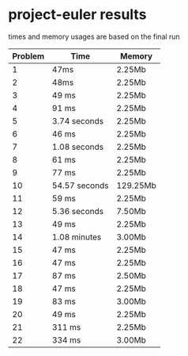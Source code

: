 # project-euler results
times and memory usages are based on the final run

| Problem | Time | Memory |
| ---- | ---- | ---- |
| 1 | 47ms | 2.25Mb |
| 2 | 48ms | 2.25Mb |
| 3 | 49 ms | 2.25Mb |
| 4 | 91 ms | 2.25Mb |
| 5 | 3.74 seconds | 2.25Mb |
| 6  | 46 ms | 2.25Mb |
| 7  | 1.08 seconds | 2.25Mb |
| 8  | 61 ms | 2.25Mb |
| 9  | 77 ms | 2.25Mb |
| 10 | 54.57 seconds | 129.25Mb |
| 11 | 59 ms | 2.25Mb |
| 12 | 5.36 seconds | 7.50Mb |
| 13 | 49 ms | 2.25Mb |
| 14 | 1.08 minutes | 3.00Mb |
| 15 | 47 ms | 2.25Mb |
| 16 | 47 ms | 2.25Mb |
| 17 | 87 ms | 2.50Mb |
| 18 | 47 ms | 2.25Mb |
| 19 | 83 ms | 3.00Mb |
| 20 | 49 ms | 2.25Mb |
| 21 | 311 ms | 2.25Mb |
| 22 | 334 ms | 3.00Mb |